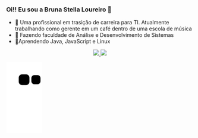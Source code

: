 ### Oi!! Eu sou a Bruna Stella Loureiro 👋

- 🔭 Uma profissional em trasição de carreira para TI. Atualmente trabalhando como gerente em um café dentro de uma escola de música
- 🌱 Fazendo faculdade de Análise e Desenvolvimento de Sistemas
- 💬Aprendendo Java, JavaScript e Linux



<div align="center">
  <a href="https://github.com/brunastella">
  <img height="180em" src="https://github-readme-stats.vercel.app/api?username=brunastella&show_icons=true&theme=dark&include_all_commits=true&count_private=true"/>
  <img height="180em" src="https://github-readme-stats.vercel.app/api/top-langs/?username=brunastella&layout=compact&langs_count=7&theme=dark"/>
</div>

 ![Snake animation](https://github.com/brunastella/brunastella/blob/output/github-contribution-grid-snake.svg)



